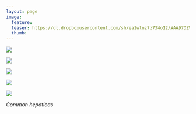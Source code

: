 ```yaml
---
layout: page
image:
  feature:
  teaser: https://dl.dropboxusercontent.com/sh/ea1wtnz7z734o12/AAA97DZV2DTceQBHiPbdxo6ka/luontokuvat/kev%C3%A4t/DS15817-245px.jpg
  thumb:
---
```


[![](https://dl.dropboxusercontent.com/sh/ea1wtnz7z734o12/AABM4rvkBsPVwTofUbVRMaEea/luontokuvat/kev%C3%A4t/DS15811-800px.jpg)](https://dl.dropboxusercontent.com/sh/ea1wtnz7z734o12/AACsH875TWO8IsoAqoVHZa-_a/luontokuvat/kev%C3%A4t/DS15811.jpg)

[![](https://dl.dropboxusercontent.com/sh/ea1wtnz7z734o12/AADkTsiwIwhcWr1htqcDv3joa/luontokuvat/kev%C3%A4t/DS15813-800px.jpg)](https://dl.dropboxusercontent.com/sh/ea1wtnz7z734o12/AAAE3sdGDe01tWYj_XzJpDzia/luontokuvat/kev%C3%A4t/DS15813.jpg)

[![](https://dl.dropboxusercontent.com/sh/ea1wtnz7z734o12/AAChTQWwboMc4w3oqBJeqRlya/luontokuvat/kev%C3%A4t/DS15815-800px.jpg)](https://dl.dropboxusercontent.com/sh/ea1wtnz7z734o12/AACiYwjzqNtb4nuQgcUTqKqia/luontokuvat/kev%C3%A4t/DS15815.jpg)

[![](https://dl.dropboxusercontent.com/sh/ea1wtnz7z734o12/AADNgYM15hJVyxCawEjRRcGIa/luontokuvat/kev%C3%A4t/DS15817-800px.jpg)](https://dl.dropboxusercontent.com/sh/ea1wtnz7z734o12/AABg2ZOH9sY2wXIB7zhA0CLva/luontokuvat/kev%C3%A4t/DS15817.jpg)

[![](https://dl.dropboxusercontent.com/sh/ea1wtnz7z734o12/AADxOcy0UpVO99acC6yiezuwa/luontokuvat/kev%C3%A4t/DS15820-800px.jpg)](https://dl.dropboxusercontent.com/sh/ea1wtnz7z734o12/AABbJsuAoR_7GdGPPKfUUUVka/luontokuvat/kev%C3%A4t/DS15820.jpg)

*Common hepaticas*
